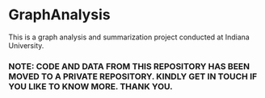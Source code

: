 # GraphAnalysis

This is a graph analysis and summarization project conducted at Indiana University.


### NOTE: CODE AND DATA FROM THIS REPOSITORY HAS BEEN MOVED TO A PRIVATE REPOSITORY. KINDLY GET IN TOUCH IF YOU LIKE TO KNOW MORE. THANK YOU.
